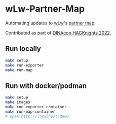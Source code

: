 # wLw-Partner-Map

Automating updates to [wLw](https://wir-lernen-weiter.ch)'s [partner map](https://wir-lernen-weiter.ch/partnergemeinden/).

Contributed as part of [DINAcon HACKnights 2022](https://hacknight.dinacon.ch/event/8).

## Run locally

```sh
make setup
make run-exporter
make run-map
```

## Run with docker/podman

```sh
make setup
make images
make run-exporter-container
make run-map-container
# open http://localhost:8080
```
